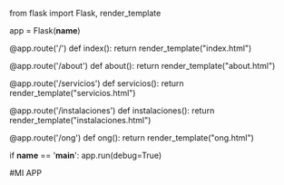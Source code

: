 from flask import Flask, render_template


app = Flask(__name__)

@app.route('/')
def index():
    return render_template("index.html")

@app.route('/about')
def about():
    return render_template("about.html")


@app.route('/servicios')
def servicios():
    return render_template("servicios.html")

@app.route('/instalaciones')
def instalaciones():
    return render_template("instalaciones.html")

@app.route('/ong')
def ong():
    return render_template("ong.html")


if __name__ == '__main__':
    app.run(debug=True)
   
   
   #MI APP
    

